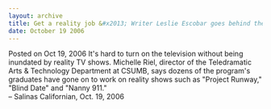 ```yaml
---
layout: archive
title: Get a reality job &#x2013; Writer Leslie Escobar goes behind the TV camera with students from CSUMB who made it into the business
date: October 19 2006
---
```





<span class="date">Posted on Oct 19, 2006    </span>
It&apos;s hard to turn on the television without being inundated by
reality TV shows. Michelle Riel, director of the Teledramatic Arts
&amp; Technology Department at CSUMB, says dozens of the program&apos;s
graduates have gone on to work on reality shows such as &quot;Project
Runway,&quot; &quot;Blind Date&quot; and &quot;Nanny 911.&quot;<br>
&#x2013; Salinas Californian, Oct. 19, 2006<br/></br>




